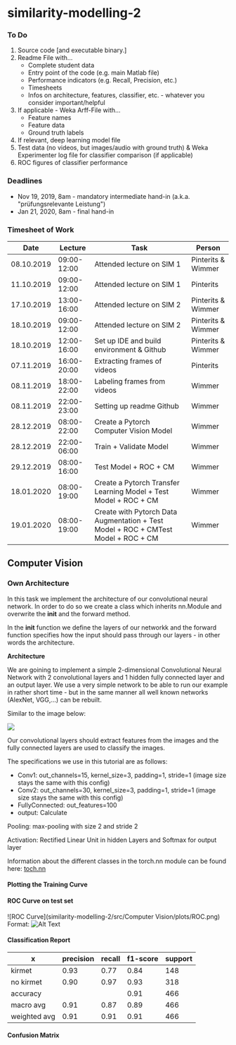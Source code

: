# similarity-modelling-2

### To Do
1. Source code [and executable binary.]
2. Readme File with...
    * Complete student data
     * Entry point of the code (e.g. main Matlab file)
     * Performance indicators (e.g. Recall, Precision, etc.)
     * Timesheets
     * Infos on architecture, features, classifier, etc. - whatever you consider important/helpful
3. If applicable - Weka Arff-File with...
     * Feature names
     * Feature data
     * Ground truth labels
4. If relevant, deep learning model file
5. Test data (no videos, but images/audio with ground truth) & Weka Experimenter log file for classifier comparison (if applicable)
6. ROC figures of classifier performance

### Deadlines
* Nov 19, 2019, 8am - mandatory intermediate hand-in (a.k.a. "prüfungsrelevante Leistung")
* Jan 21, 2020, 8am - final hand-in


### Timesheet of Work

Date | Lecture | Task | Person
------------ | -------------  | ------------- | -------------
08.10.2019 | 09:00-12:00 | Attended lecture on SIM 1 | Pinterits & Wimmer
11.10.2019 | 09:00-12:00 | Attended lecture on SIM 1 | Pinterits
17.10.2019 | 13:00-16:00 | Attended lecture on SIM 2 | Pinterits & Wimmer
18.10.2019 | 09:00-12:00 | Attended lecture on SIM 2 | Pinterits & Wimmer
18.10.2019 | 12:00-16:00 | Set up IDE and build environment & Github | Pinterits & Wimmer
07.11.2019 | 16:00-20:00 | Extracting frames of videos | Pinterits
08.11.2019 | 18:00-22:00 | Labeling frames from videos | Wimmer
08.11.2019 | 22:00-23:00 | Setting up readme Github | Wimmer
28.12.2019 | 08:00-22:00 | Create a Pytorch Computer Vision Model | Wimmer
28.12.2019 | 22:00-06:00 | Train + Validate Model | Wimmer
29.12.2019 | 08:00-16:00 | Test Model + ROC + CM | Wimmer
18.01.2020 | 08:00-19:00 | Create a Pytorch Transfer Learning Model + Test Model + ROC + CM | Wimmer
19.01.2020 | 08:00-19:00 | Create with Pytorch Data Augmentation  + Test Model + ROC + CMTest Model + ROC + CM | Wimmer

## Computer Vision

### Own Architecture

In this task we implement the architecture of our convolutional neural network. In order to do so we create a class which inherits nn.Module and overwrite the __init__ and the forward method.

In the __init__ function we define the layers of our networkk and the forward function specifies how the input should pass through our layers - in other words the architecture.



 

**Architecture**

We are goining to implement a simple 2-dimensional Convolutional Neural Network with 2 convolutional layers and 1 hidden fully connected layer and an output layer. We use a very simple network to be able to run our example in rather short time - but in the same manner all well known networks (AlexNet, VGG,...) can be rebuilt.

Similar to the image below:

<img src="https://miro.medium.com/max/1000/1*cPAmSB9nziZPI73VC5HAHg.png">

Our convolutional layers should extract features from the images and the fully connected layers are used to classify the images.

The specifications we use in this tutorial are as follows:
* Conv1: out_channels=15, kernel_size=3, padding=1, stride=1 (image size stays the same with this config)
* Conv2: out_channels=30, kernel_size=3, padding=1, stride=1 (image size stays the same with this config)
* FullyConnected: out_features=100
* output: Calculate 

Pooling: max-pooling with size 2 and stride 2

Activation: Rectified Linear Unit in hidden Layers and Softmax for output layer

Information about the different classes in the torch.nn module can be found here: <a href=https://pytorch.org/docs/stable/nn.html>toch.nn</a>

#### Plotting the Training Curve

#### ROC Curve on test set

![ROC Curve](similarity-modelling-2/src/Computer Vision/plots/ROC.png)
Format: ![Alt Text](url)

#### Classification Report

x | precision | recall | f1-score | support
------------ | -------------  | ------------- | ------------- | -------------
kirmet | 0.93 | 0.77 | 0.84 | 148
no kirmet | 0.90 | 0.97 | 0.93 | 318
accuracy |   |   | 0.91 | 466
macro avg | 0.91 | 0.87 | 0.89 | 466
weighted avg | 0.91 | 0.91 | 0.91 | 466

#### Confusion Matrix

#### 
